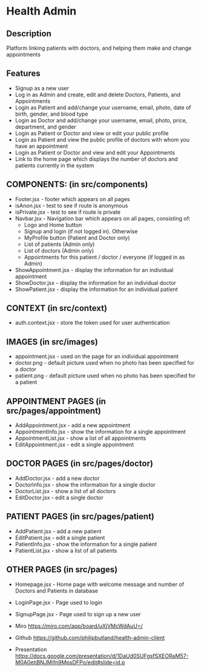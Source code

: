 
# Health Admin

## Description

​Platform linking patients with doctors, and helping them make and change appointments

## Features

* Signup as a new user
* Log in as Admin and create, edit and delete Doctors, Patients, and Appointments
* Login as Patient and add/change your username, email, photo, date of birth, gender, and blood type
* Login as Doctor and add/change your username, email, photo, price, department, and gender
* Login as Patient or Doctor and view or edit your public profile
* Login as Patient and view the public profile of doctors with whom you have an appointment
* Login as Patient or Doctor and view and edit your Appointments
* Link to the home page which displays the number of doctors and patients currently in the system

## COMPONENTS: (in src/components)

* Footer.jsx - footer which appears on all pages
* isAnon.jsx - test to see if route is anonymous
* isPrivate.jsx - test to see if route is private
* Navbar.jsx - Navigation bar which appears on all pages, consisting of:
    * Logo and Home button
    * Signup and login (if not logged in).
    Otherwise
    * MyProfile button (Patient and Doctor only)
    * List of patients (Admin only)
    * List of doctors (Admin only)
    * Appointments for this patient / doctor / everyone (if logged in as Admin)
* ShowAppointment.jsx - display the information for an individual appointment
* ShowDoctor.jsx - display the information for an individual doctor
* ShowPatient.jsx - display the information for an individual patient

## CONTEXT (in src/context)

* auth.context.jsx - store the token used for user authentication

## IMAGES (in src/images)

* appointment.jsx - used on the page for an individual appointment
* doctor.png - default picture used when no photo has been specified for a doctor
* patient.png - default picture used when no photo has been specified for a patient

## APPOINTMENT PAGES (in src/pages/appointment)

* AddAppointment.jsx - add a new appointment
* AppointmentInfo.jsx - show the information for a single appointment
* AppointmentList.jsx - show a list of all appointments
* EditAppointment.jsx - edit a single appointment

## DOCTOR PAGES (in src/pages/doctor)

* AddDoctor.jsx - add a new doctor
* DoctorInfo.jsx - show the information for a single doctor
* DoctorList.jsx - show a list of all doctors
* EditDoctor.jsx - edit a single doctor

## PATIENT PAGES (in src/pages/patient)

* AddPatient.jsx - add a new patient
* EditPatient.jsx - edit a single patient
* PatientInfo.jsx - show the information for a single patient
* PatientList.jsx - show a list of all patients

## OTHER PAGES (in src/pages)

* Homepage.jsx - Home page with welcome message and number of Doctors and Patients in database
* LoginPage.jsx - Page used to login
* SignupPage.jsx - Page used to sign up a new user
​

* Miro https://miro.com/app/board/uXjVMcWdAuU=/
* Github https://github.com/philipbutland/health-admin-client
* Presentation https://docs.google.com/presentation/d/1DaUd0SUFgsfSXEORaM57-M0A0etiBNJMifn9MpsDFPo/edit#slide=id.p